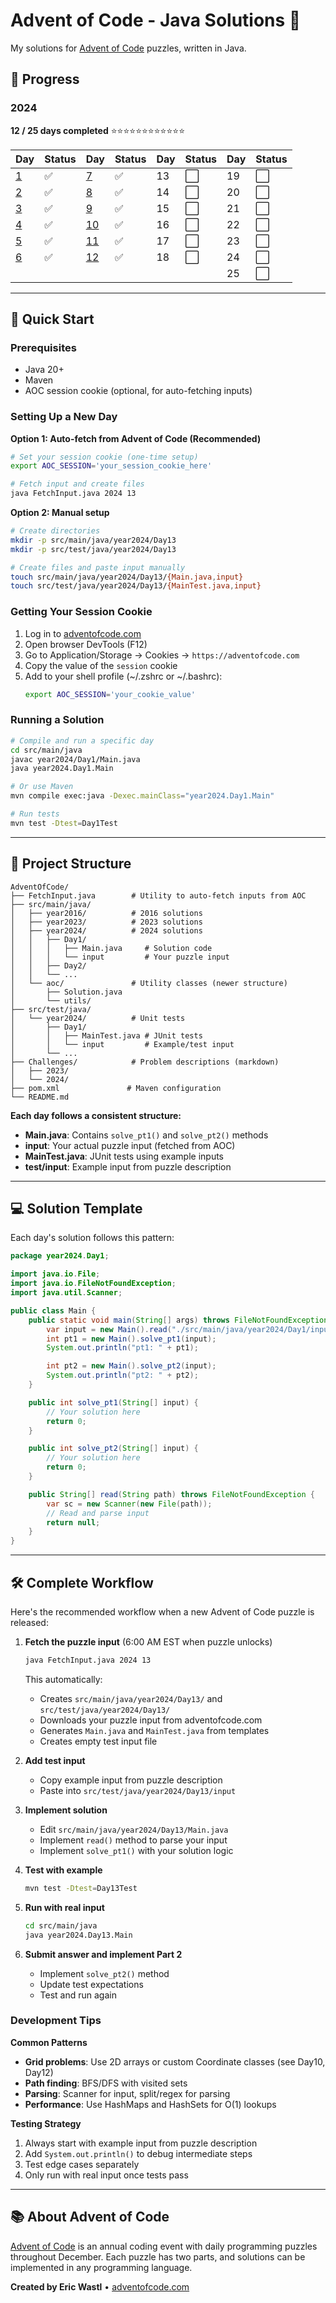 # Advent of Code - Java Solutions 🎄

My solutions for [Advent of Code](https://adventofcode.com/) puzzles, written in Java.

## 🎯 Progress

### 2024
**12 / 25 days completed** ⭐⭐⭐⭐⭐⭐⭐⭐⭐⭐⭐⭐

| Day | Status | Day | Status | Day | Status | Day | Status |
|-----|--------|-----|--------|-----|--------|-----|--------|
| [1](src/main/java/year2024/Day1) | ✅ | [7](src/main/java/year2024/Day7) | ✅ | 13 | ⬜ | 19 | ⬜ |
| [2](src/main/java/year2024/Day2) | ✅ | [8](src/main/java/year2024/Day8) | ✅ | 14 | ⬜ | 20 | ⬜ |
| [3](src/main/java/year2024/Day3) | ✅ | [9](src/main/java/year2024/Day9) | ✅ | 15 | ⬜ | 21 | ⬜ |
| [4](src/main/java/year2024/Day4) | ✅ | [10](src/main/java/year2024/Day10) | ✅ | 16 | ⬜ | 22 | ⬜ |
| [5](src/main/java/year2024/Day5) | ✅ | [11](src/main/java/year2024/Day11) | ✅ | 17 | ⬜ | 23 | ⬜ |
| [6](src/main/java/year2024/Day6) | ✅ | [12](src/main/java/year2024/Day12) | ✅ | 18 | ⬜ | 24 | ⬜ |
|     |        |     |        |     |        | 25 | ⬜ |

---

## 🚀 Quick Start

### Prerequisites
- Java 20+
- Maven
- AOC session cookie (optional, for auto-fetching inputs)

### Setting Up a New Day

**Option 1: Auto-fetch from Advent of Code (Recommended)**
```bash
# Set your session cookie (one-time setup)
export AOC_SESSION='your_session_cookie_here'

# Fetch input and create files
java FetchInput.java 2024 13
```

**Option 2: Manual setup**
```bash
# Create directories
mkdir -p src/main/java/year2024/Day13
mkdir -p src/test/java/year2024/Day13

# Create files and paste input manually
touch src/main/java/year2024/Day13/{Main.java,input}
touch src/test/java/year2024/Day13/{MainTest.java,input}
```

### Getting Your Session Cookie
1. Log in to [adventofcode.com](https://adventofcode.com)
2. Open browser DevTools (F12)
3. Go to Application/Storage → Cookies → `https://adventofcode.com`
4. Copy the value of the `session` cookie
5. Add to your shell profile (~/.zshrc or ~/.bashrc):
   ```bash
   export AOC_SESSION='your_cookie_value'
   ```

### Running a Solution
```bash
# Compile and run a specific day
cd src/main/java
javac year2024/Day1/Main.java
java year2024.Day1.Main

# Or use Maven
mvn compile exec:java -Dexec.mainClass="year2024.Day1.Main"

# Run tests
mvn test -Dtest=Day1Test
```

---

## 📁 Project Structure

```
AdventOfCode/
├── FetchInput.java        # Utility to auto-fetch inputs from AOC
├── src/main/java/
│   ├── year2016/          # 2016 solutions
│   ├── year2023/          # 2023 solutions
│   ├── year2024/          # 2024 solutions
│   │   ├── Day1/
│   │   │   ├── Main.java     # Solution code
│   │   │   └── input         # Your puzzle input
│   │   ├── Day2/
│   │   └── ...
│   └── aoc/               # Utility classes (newer structure)
│       ├── Solution.java
│       └── utils/
├── src/test/java/
│   └── year2024/          # Unit tests
│       ├── Day1/
│       │   ├── MainTest.java # JUnit tests
│       │   └── input         # Example/test input
│       └── ...
├── Challenges/            # Problem descriptions (markdown)
│   ├── 2023/
│   └── 2024/
├── pom.xml               # Maven configuration
└── README.md
```

**Each day follows a consistent structure:**
- **Main.java**: Contains `solve_pt1()` and `solve_pt2()` methods
- **input**: Your actual puzzle input (fetched from AOC)
- **MainTest.java**: JUnit tests using example inputs
- **test/input**: Example input from puzzle description

---

## 💻 Solution Template

Each day's solution follows this pattern:

```java
package year2024.Day1;

import java.io.File;
import java.io.FileNotFoundException;
import java.util.Scanner;

public class Main {
    public static void main(String[] args) throws FileNotFoundException {
        var input = new Main().read("./src/main/java/year2024/Day1/input");
        int pt1 = new Main().solve_pt1(input);
        System.out.println("pt1: " + pt1);

        int pt2 = new Main().solve_pt2(input);
        System.out.println("pt2: " + pt2);
    }

    public int solve_pt1(String[] input) {
        // Your solution here
        return 0;
    }

    public int solve_pt2(String[] input) {
        // Your solution here
        return 0;
    }

    public String[] read(String path) throws FileNotFoundException {
        var sc = new Scanner(new File(path));
        // Read and parse input
        return null;
    }
}
```

---

## 🛠️ Complete Workflow

Here's the recommended workflow when a new Advent of Code puzzle is released:

1. **Fetch the puzzle input** (6:00 AM EST when puzzle unlocks)
   ```bash
   java FetchInput.java 2024 13
   ```
   This automatically:
   - Creates `src/main/java/year2024/Day13/` and `src/test/java/year2024/Day13/`
   - Downloads your puzzle input from adventofcode.com
   - Generates `Main.java` and `MainTest.java` from templates
   - Creates empty test input file

2. **Add test input**
   - Copy example input from puzzle description
   - Paste into `src/test/java/year2024/Day13/input`

3. **Implement solution**
   - Edit `src/main/java/year2024/Day13/Main.java`
   - Implement `read()` method to parse your input
   - Implement `solve_pt1()` with your solution logic

4. **Test with example**
   ```bash
   mvn test -Dtest=Day13Test
   ```

5. **Run with real input**
   ```bash
   cd src/main/java
   java year2024.Day13.Main
   ```

6. **Submit answer and implement Part 2**
   - Implement `solve_pt2()` method
   - Update test expectations
   - Test and run again

### Development Tips

**Common Patterns**
- **Grid problems**: Use 2D arrays or custom Coordinate classes (see Day10, Day12)
- **Path finding**: BFS/DFS with visited sets
- **Parsing**: Scanner for input, split/regex for parsing
- **Performance**: Use HashMaps and HashSets for O(1) lookups

**Testing Strategy**
1. Always start with example input from puzzle description
2. Add `System.out.println()` to debug intermediate steps
3. Test edge cases separately
4. Only run with real input once tests pass

---

## 📚 About Advent of Code

[Advent of Code](https://adventofcode.com/) is an annual coding event with daily programming puzzles throughout December. Each puzzle has two parts, and solutions can be implemented in any programming language.

**Created by Eric Wastl** • [adventofcode.com](https://adventofcode.com/)
